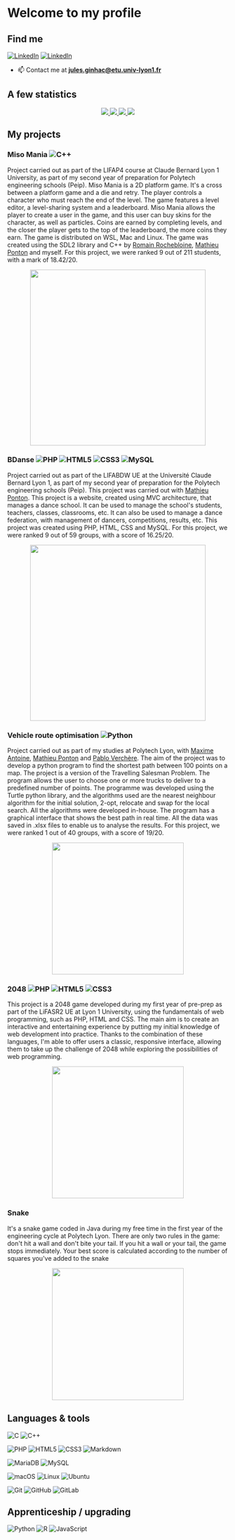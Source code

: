# Welcome to my profile 
## Find me

[![LinkedIn](https://img.shields.io/badge/-GitHub-000?&logo=GitHub&logoColor=FFF)](https://github.com/JulesUSG15)
[![LinkedIn](https://img.shields.io/badge/-LinkedIn-000?&logo=LinkedIn&logoColor=0A66C2)](https://www.linkedin.com/in/jules-ginhac-2b8a65236/)

- 📫 Contact me at **jules.ginhac@etu.univ-lyon1.fr**

## A few statistics 

<div align="center">

<a href="https://github.com/JulesUSG15/Stats#gh-dark-mode-only">
<img src="https://github.com/JulesUSG15/Stats/blob/master/generated/overview.svg#gh-dark-mode-only" />
<img src="https://github.com/JulesUSG15/Stats/blob/master/generated/languages.svg#gh-dark-mode-only" />
</a>
<a href="https://github.com/JulesUSG15/Stats#gh-light-mode-only">
<img src="https://github.com/JulesUSG15/Stats/blob/master/generated/overview.svg#gh-dark-mode-only#gh-light-mode-only" />
<img src="https://github.com/JulesUSG15/Stats/blob/master/generated/languages.svg#gh-dark-mode-only#gh-light-mode-only" />
</a>

</div>



## My projects 

### Miso Mania ![C++](https://img.shields.io/badge/c++-%2300599C.svg?style=for-the-badge&logo=c%2B%2B&logoColor=white)
Project carried out as part of the LIFAP4 course at Claude Bernard Lyon 1 University, as part of my second year of preparation for Polytech engineering schools (Peip). 
Miso Mania is a 2D platform game. It's a cross between a platform game and a die and retry. The player controls a character who must reach the end of the level. The game features a level editor, a level-sharing system and a leaderboard. 
Miso Mania allows the player to create a user in the game, and this user can buy skins for the character, as well as particles. Coins are earned by completing levels, and the closer the player gets to the top of the leaderboard, the more coins they earn. 
The game is distributed on WSL, Mac and Linux. The game was created using the SDL2 library and C++ by [Romain Rochebloine](https://github.com/rrrroo), [Mathieu Ponton](https://github.com/Claquettes) and myself.
For this project, we were ranked 9 out of 211 students, with a mark of 18.42/20.

<div align="center"> <img src="miso1.gif" width="400px" /> </div>

### BDanse ![PHP](https://img.shields.io/badge/php-%23777BB4.svg?style=for-the-badge&logo=php&logoColor=white) ![HTML5](https://img.shields.io/badge/html5-%23E34F26.svg?style=for-the-badge&logo=html5&logoColor=white) ![CSS3](https://img.shields.io/badge/css3-%231572B6.svg?style=for-the-badge&logo=css3&logoColor=white) ![MySQL](https://img.shields.io/badge/mysql-%2300f.svg?style=for-the-badge&logo=mysql&logoColor=white)
Project carried out as part of the LIFABDW UE at the Université Claude Bernard Lyon 1, as part of my second year of preparation for the Polytech engineering schools (Peip). This project was carried out with [Mathieu Ponton](https://github.com/Claquettes). 
This project is a website, created using MVC architecture, that manages a dance school. It can be used to manage the school's students, teachers, classes, classrooms, etc. It can also be used to manage a dance federation, with management of dancers, competitions, results, etc. 
This project was created using PHP, HTML, CSS and MySQL. 
For this project, we were ranked 9 out of 59 groups, with a score of 16.25/20.

<div align="center"> <img src="https://i.imgur.com/a5lC1in.png" width="400px" /> </div>

### Vehicle route optimisation ![Python](https://img.shields.io/badge/python-3670A0?style=for-the-badge&logo=python&logoColor=ffdd54)
Project carried out as part of my studies at Polytech Lyon, with [Maxime Antoine](https://github.com/maxime-antoine-dev), [Mathieu Ponton](https://github.com/Claquettes) and [Pablo Verchère](https://github.com/PabloVerchere). 
The aim of the project was to develop a python program to find the shortest path between 100 points on a map. The project is a version of the Travelling Salesman Problem. The program allows the user to choose one or more trucks to deliver to a predefined number of points. 
The programme was developed using the Turtle python library, and the algorithms used are the nearest neighbour algorithm for the initial solution, 2-opt, relocate and swap for the local search. All the algorithms were developed in-house. 
The program has a graphical interface that shows the best path in real time. All the data was saved in .xlsx files to enable us to analyse the results. 
For this project, we were ranked 1 out of 40 groups, with a score of 19/20.

<div align="center"> <img src="info.gif" width="300px" /> </div>

### 2048 ![PHP](https://img.shields.io/badge/php-%23777BB4.svg?style=for-the-badge&logo=php&logoColor=white) ![HTML5](https://img.shields.io/badge/html5-%23E34F26.svg?style=for-the-badge&logo=html5&logoColor=white) ![CSS3](https://img.shields.io/badge/css3-%231572B6.svg?style=for-the-badge&logo=css3&logoColor=white)
This project is a 2048 game developed during my first year of pre-prep as part of the LiFASR2 UE at Lyon 1 University, using the fundamentals of web programming, such as PHP, HTML and CSS. 
The main aim is to create an interactive and entertaining experience by putting my initial knowledge of web development into practice. Thanks to the combination of these languages, I'm able to offer users a classic, responsive interface, allowing them to take up the challenge of 2048 while exploring the possibilities of web programming.

<div align="center"> <img src="Corner-Test.gif" width="300px" /> </div>

### Snake
It's a snake game coded in Java during my free time in the first year of the engineering cycle at Polytech Lyon.
There are only two rules in the game: don't hit a wall and don't bite your tail. If you hit a wall or your tail, the game stops immediately. Your best score is calculated according to the number of squares you've added to the snake

<div align="center"> <img src="snake.gif" width="300px" /> </div>

## Languages & tools

![C](https://img.shields.io/badge/c-%2300599C.svg?style=for-the-badge&logo=c&logoColor=white)
![C++](https://img.shields.io/badge/c++-%2300599C.svg?style=for-the-badge&logo=c%2B%2B&logoColor=white)

![PHP](https://img.shields.io/badge/php-%23777BB4.svg?style=for-the-badge&logo=php&logoColor=white)
![HTML5](https://img.shields.io/badge/html5-%23E34F26.svg?style=for-the-badge&logo=html5&logoColor=white)
![CSS3](https://img.shields.io/badge/css3-%231572B6.svg?style=for-the-badge&logo=css3&logoColor=white)
![Markdown](https://img.shields.io/badge/markdown-%23000000.svg?style=for-the-badge&logo=markdown&logoColor=white)

![MariaDB](https://img.shields.io/badge/MariaDB-003545?style=for-the-badge&logo=mariadb&logoColor=white)
![MySQL](https://img.shields.io/badge/mysql-%2300f.svg?style=for-the-badge&logo=mysql&logoColor=white)

![macOS](https://img.shields.io/badge/mac%20os-000000?style=for-the-badge&logo=macos&logoColor=F0F0F0)
![Linux](https://img.shields.io/badge/Linux-FCC624?style=for-the-badge&logo=linux&logoColor=black)
![Ubuntu](https://img.shields.io/badge/Ubuntu-E95420?style=for-the-badge&logo=ubuntu&logoColor=white)

![Git](https://img.shields.io/badge/git-%23F05033.svg?style=for-the-badge&logo=git&logoColor=white)
![GitHub](https://img.shields.io/badge/github-%23121011.svg?style=for-the-badge&logo=github&logoColor=white)
![GitLab](https://img.shields.io/badge/gitlab-%23181717.svg?style=for-the-badge&logo=gitlab&logoColor=white)

## Apprenticeship / upgrading

![Python](https://img.shields.io/badge/python-3670A0?style=for-the-badge&logo=python&logoColor=ffdd54)
![R](https://img.shields.io/badge/r-%23276DC3.svg?style=for-the-badge&logo=r&logoColor=white)
![JavaScript](https://img.shields.io/badge/javascript-%23323330.svg?style=for-the-badge&logo=javascript&logoColor=%23F7DF1E)

